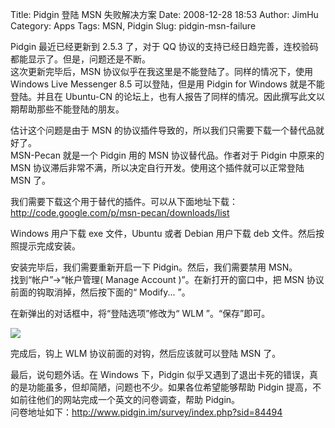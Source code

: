 Title: Pidgin 登陆 MSN 失败解决方案
Date: 2008-12-28 18:53
Author: JimHu
Category: Apps
Tags: MSN, Pidgin
Slug: pidgin-msn-failure

Pidgin 最近已经更新到 2.5.3 了，对于 QQ
协议的支持已经日趋完善，连校验码都能显示了。但是，问题还是不断。  
这次更新完毕后，MSN 协议似乎在我这里是不能登陆了。同样的情况下，使用
Windows Live Messenger 8.5 可以登陆，但是用 Pidgin for Windows
就是不能登陆。并且在 Ubuntu-CN
的论坛上，也有人报告了同样的情况。因此撰写此文以期帮助那些不能登陆的朋友。  
  
估计这个问题是由于 MSN
的协议插件导致的，所以我们只需要下载一个替代品就好了。  
MSN-Pecan 就是一个 Pidgin 用的 MSN 协议替代品。作者对于 Pidgin 中原来的
MSN 协议滞后非常不满，所以决定自行开发。使用这个插件就可以正常登陆 MSN
了。

我们需要下载这个用于替代的插件。可以从下面地址下载：  
<http://code.google.com/p/msn-pecan/downloads/list>

Windows 用户下载 exe 文件，Ubuntu 或者 Debian 用户下载 deb
文件。然后按照提示完成安装。

安装完毕后，我们需要重新开启一下 Pidgin。然后，我们需要禁用 MSN。  
找到“帐户”->“帐户管理( Manage Account )”。在新打开的窗口中，把 MSN
协议前面的钩取消掉，然后按下面的“ Modify... ”。

在新弹出的对话框中，将“登陆选项”修改为“ WLM ”。“保存”即可。  

[![](http://i.linuxtoy.org/images/2008/12/pidgin.png)](http://i.linuxtoy.org/images/2008/12/pidgin.png)

完成后，钩上 WLM 协议前面的对钩，然后应该就可以登陆 MSN 了。

最后，说句题外话。在 Windows 下，Pidgin
似乎又遇到了退出卡死的错误，真的是功能虽多，但却简陋，问题也不少。如果各位希望能够帮助
Pidgin 提高，不如前往他们的网站完成一个英文的问卷调查，帮助 Pidgin。  
问卷地址如下：<http://www.pidgin.im/survey/index.php?sid=84494>
